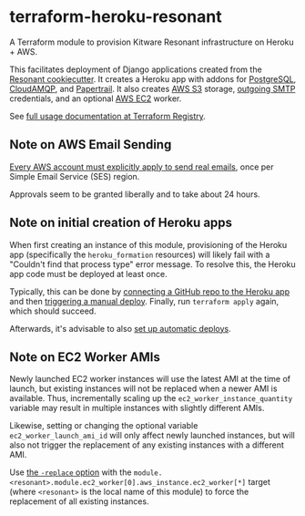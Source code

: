 # terraform-heroku-resonant
A Terraform module to provision Kitware Resonant infrastructure on Heroku + AWS.

This facilitates deployment of Django applications created from the
[Resonant cookiecutter](https://github.com/kitware-resonant/cookiecutter-resonant).
It creates a Heroku app with addons for
[PostgreSQL](https://elements.heroku.com/addons/heroku-postgresql),
[CloudAMQP](https://elements.heroku.com/addons/cloudamqp),
and [Papertrail](https://elements.heroku.com/addons/papertrail).
It also creates
[AWS S3](https://aws.amazon.com/s3/) storage,
[outgoing SMTP](https://aws.amazon.com/ses/) credentials,
and an optional [AWS EC2](https://aws.amazon.com/ec2/) worker.

See [full usage documentation at Terraform Registry](https://registry.terraform.io/modules/kitware-resonant/resonant/heroku).

## Note on AWS Email Sending
[Every AWS account must explicitly apply to send real emails](https://docs.aws.amazon.com/ses/latest/DeveloperGuide/request-production-access.html),
once per Simple Email Service (SES) region.

Approvals seem to be granted liberally and to take about 24 hours.

## Note on initial creation of Heroku apps
When first creating an instance of this module, provisioning of the Heroku app
(specifically the `heroku_formation` resources) will likely fail with a
"Couldn't find that process type" error message. To resolve this, the Heroku app
code must be deployed at least once.

Typically, this can be done by
[connecting a GitHub repo to the Heroku app](https://devcenter.heroku.com/articles/github-integration#enabling-github-integration)
and then
[triggering a manual deploy](https://devcenter.heroku.com/articles/github-integration#manual-deploys).
Finally, run `terraform apply` again, which should succeed.

Afterwards, it's advisable to also
[set up automatic deploys](https://devcenter.heroku.com/articles/github-integration#automatic-deploys).

## Note on EC2 Worker AMIs
Newly launched EC2 worker instances will use the latest AMI at the time of launch, but
existing instances will not be replaced when a newer AMI is available. Thus, incrementally scaling
up the `ec2_worker_instance_quantity` variable may result in multiple instances with slightly
different AMIs.

Likewise, setting or changing the optional variable `ec2_worker_launch_ami_id` will only affect
newly launched instances, but will also not trigger the replacement of any existing instances with
a different AMI.

Use [the `-replace` option](https://developer.hashicorp.com/terraform/cli/commands/plan#replace-address)
with the `module.<resonant>.module.ec2_worker[0].aws_instance.ec2_worker[*]` target (where
`<resonant>` is the local name of this module) to force the replacement of all existing instances.
